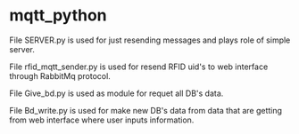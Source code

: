 # mqtt_python

File SERVER.py is used for just resending messages and plays role of simple server.

File rfid_mqtt_sender.py is used for resend RFID uid's to web interface through RabbitMq protocol.

File Give_bd.py is used as module for requet all DB's data.

File Bd_write.py is used for make new DB's data from data that are getting from web interface where user inputs information. 
